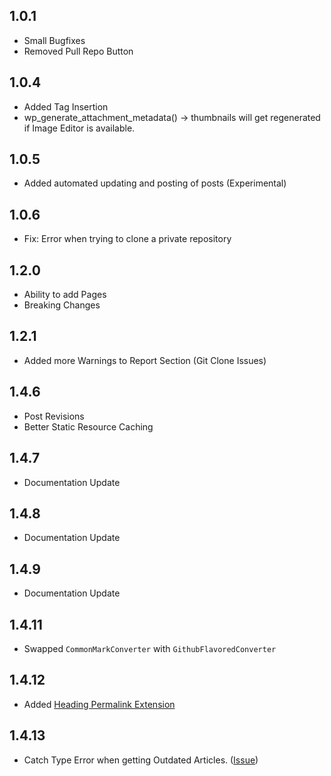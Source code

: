 ## 1.0.1
- Small Bugfixes
- Removed Pull Repo Button

## 1.0.4
- Added Tag Insertion
- wp_generate_attachment_metadata() -> thumbnails will get regenerated if Image Editor is available.

## 1.0.5
- Added automated updating and posting of posts (Experimental)

## 1.0.6
- Fix: Error when trying to clone a private repository

## 1.2.0
- Ability to add Pages
- Breaking Changes

## 1.2.1
- Added more Warnings to Report Section (Git Clone Issues)

## 1.4.6
- Post Revisions
- Better Static Resource Caching

## 1.4.7
- Documentation Update

## 1.4.8
- Documentation Update

## 1.4.9
- Documentation Update

## 1.4.11
- Swapped `CommonMarkConverter` with `GithubFlavoredConverter`

## 1.4.12
- Added [Heading Permalink Extension](https://commonmark.thephpleague.com/2.4/extensions/heading-permalinks/)

## 1.4.13
- Catch Type Error when getting Outdated Articles. ([Issue](https://github.com/Maximinodotpy/Gitdown/issues/31))